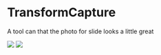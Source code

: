 TransformCapture
================

A tool can that the photo for slide looks a little great

<img src="http://i.imgur.com/VB2uE3I.jpg">
<img src="http://i.imgur.com/0MiXE96.jpg">
